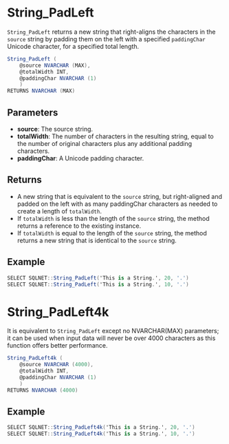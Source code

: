 # String_PadLeft

`String_PadLeft` returns a new string that right-aligns the characters in the `source` string by padding them on the left with a specified `paddingChar` Unicode character, for a specified total length.

```csharp
String_PadLeft (
	@source NVARCHAR (MAX),
	@totalWidth INT, 
	@paddingChar NVARCHAR (1)
	)
RETURNS NVARCHAR (MAX)
```

## Parameters

  - **source**: The source string.
  - **totalWidth**: The number of characters in the resulting string, equal to the number of original characters plus any additional padding characters.
  - **paddingChar**: A Unicode padding character.

## Returns

 - A new string that is equivalent to the `source` string, but right-aligned and padded on the left with as many paddingChar characters as needed to create a length of `totalWidth`. 
 - If `totalWidth` is less than the length of the `source` string, the method returns a reference to the existing instance. 
 - If `totalWidth` is equal to the length of the `source` string, the method returns a new string that is identical to the `source` string.

## Example

```csharp
SELECT SQLNET::String_PadLeft('This is a String.', 20, '.')
SELECT SQLNET::String_PadLeft('This is a String.', 10, '.')
```

# String_PadLeft4k

It is equivalent to `String_PadLeft` except no NVARCHAR(MAX) parameters; it can be used when input data will never be over 4000 characters as this function offers better performance.

```csharp
String_PadLeft4k (
	@source NVARCHAR (4000),
	@totalWidth INT, 
	@paddingChar NVARCHAR (1)
	)
RETURNS NVARCHAR (4000)
```

## Example

```csharp
SELECT SQLNET::String_PadLeft4k('This is a String.', 20, '.')
SELECT SQLNET::String_PadLeft4k('This is a String.', 10, '.')
```